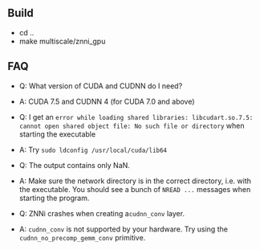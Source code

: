 
## Build
- cd ..
- make multiscale/znni_gpu

## FAQ
* Q: What version of CUDA and CUDNN do I need?
* A: CUDA 7.5 and CUDNN 4 (for CUDA 7.0 and above)

* Q: I get an `error while loading shared libraries: libcudart.so.7.5: cannot open shared object file: No such file or directory` when starting the executable
* A: Try `sudo ldconfig /usr/local/cuda/lib64`

* Q: The output contains only NaN.
* A: Make sure the network directory is in the correct directory, i.e. with the executable. You should see a bunch of `NREAD ...` messages when starting the program.

* Q: ZNNi crashes when creating a`cudnn_conv` layer.
* A: `cudnn_conv` is not supported by your hardware. Try using the `cudnn_no_precomp_gemm_conv` primitive.

